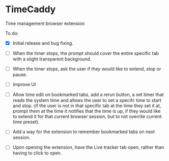 # TimeCaddy
Time management browser extension

To do:
- [X] Initial release and bug fixing.
- [ ] When the timer stops, the prompt should cover the entire specific tab with a slight transparent background. 
- [ ] When the timer stops, ask the user if they would like to extend, stop or pause.
- [ ] Improve UI
- [ ] Allow time edit on bookmarked tabs, add a rerun button, a set timer that reads the system time and allows the user to set a specifc time to start and stop. (if the user is not in that specific tab at the time they set it at, prompt them at the time it notifies that the time is up, if they would like to extend it for that current browser session, but to not overrite current time preset).
- [ ] Add a way for the extension to remember bookmarked tabs on next session.
- [ ] Upon opening the extension, have the Live tracker tab open, rather than having to click to open.

